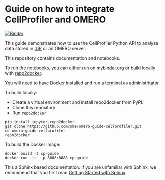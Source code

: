 # Guide on how to integrate CellProfiler and OMERO
[![Binder](https://mybinder.org/badge_logo.svg)](https://mybinder.org/v2/gh/ome/omero-guide-cellprofiler/master?filepath=notebooks/idr0002.ipynb)

This guide demonstrates how to use the CellProfiler Python API to analyze data stored in [IDR](https://idr.openmicroscopy.org/) or an OMERO server.

This repository contains documentation and notebooks.

To run the notebooks, you can either [run on mybinder.org](https://mybinder.org/v2/gh/ome/omero-guide-cellprofiler/master?filepath=notebooks) or build locally with [repo2docker](https://repo2docker.readthedocs.io/).

You will need to have Docker installed and run a terminal as administritator.

To build locally:

 * Create a virtual environment and install repo2docker from PyPI.
 * Clone this repository
 * Run  ``repo2docker``

```
pip install jupyter-repo2docker
git clone https://github.com/ome/omero-guide-cellprofiler.git
cd omero-guide-cellprofiler
repo2docker .
```

To build the Docker image:

```
docker build -t cp-guide .
docker run -it  -p 8888:8888 cp-guide

```


This a Sphinx based documentation. 
If you are unfamiliar with Sphinx, we recommend that you first read 
[Getting Started with Sphinx](https://docs.readthedocs.io/en/stable/intro/getting-started-with-sphinx.html).


